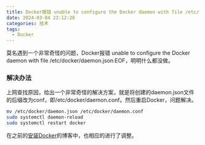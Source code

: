 ```yaml
---
title: Docker报错 unable to configure the Docker daemon with file /etc/docker/daemon.json
date: 2024-03-04 22:12:28
categories: 技术
tags:
  - Docker
---
```


莫名遇到一个非常奇怪的问题，Docker报错 unable to configure the Docker daemon with file /etc/docker/daemon.json:EOF，明明什么都没做。

### 解决办法

上网查找原因，给出一个非常奇怪的解决方案，就是将创建的daemon.json文件的后缀改为conf，即/etc/docker/daemon.conf。然后重启Docker，问题解决。

```bash
mv /etc/docker/daemon.json /etc/docker/daemon.conf
sudo systemctl daemon-reload
sudo systemctl restart docker
```

在之前的[安装Docker](https://nustarain.gitee.io/2023/10/30/DockerInit/)的博客中，也相应的进行了调整。